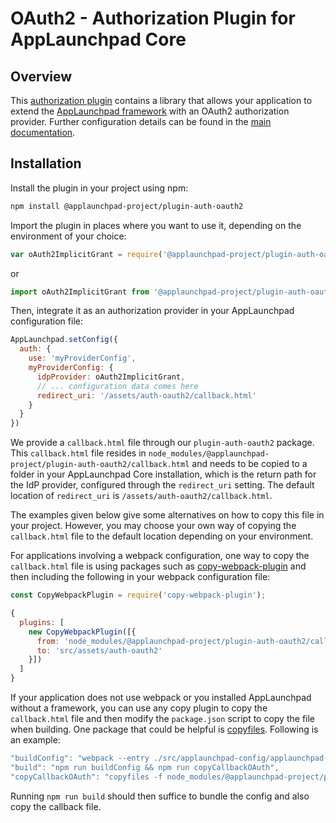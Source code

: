<!-- meta
{
  "node": {
    "label": "OAuth2 Plugin",
    "category": {
      "label": "Authorization",
      "collapsible": true
    },
    "metaData": {
      "categoryPosition": 4,
      "position": 2
    }
  }
}
meta -->

# OAuth2 - Authorization Plugin for AppLaunchpad Core

## Overview

This [authorization plugin](https://github.com/davidwl/applaunchpad/tree/master/plugins/auth/public/auth-oauth2) contains a library that allows your application to extend the [AppLaunchpad framework](https://github.com/davidwl/applaunchpad/tree/master/core) with an OAuth2 authorization provider.
Further configuration details can be found in the [main documentation](https://docs.applaunchpad-project.io/docs/authorization-configuration#oauth2-implicit-grant-configuration).

## Installation

Install the plugin in your project using npm:
```bash
npm install @applaunchpad-project/plugin-auth-oauth2
```

Import the plugin in places where you want to use it, depending on the environment of your choice:
```javascript
var oAuth2ImplicitGrant = require('@applaunchpad-project/plugin-auth-oauth2');
```
or
```javascript
import oAuth2ImplicitGrant from '@applaunchpad-project/plugin-auth-oauth2';
```

Then, integrate it as an authorization provider in your AppLaunchpad configuration file:
```javascript
AppLaunchpad.setConfig({
  auth: {
    use: 'myProviderConfig',
    myProviderConfig: {
      idpProvider: oAuth2ImplicitGrant,
      // ... configuration data comes here
      redirect_uri: '/assets/auth-oauth2/callback.html'
    }
  }
})
```

 We provide a `callback.html` file through our `plugin-auth-oauth2` package. This `callback.html` file resides in `node_modules/@applaunchpad-project/plugin-auth-oauth2/callback.html` and needs to be copied to a folder in your AppLaunchpad Core installation, which is the return path for the IdP provider, configured through the `redirect_uri` setting. The default location of `redirect_uri` is `/assets/auth-oauth2/callback.html`.

The examples given below give some alternatives on how to copy this file in your project. However, you may choose your own way of copying the `callback.html` file to the default location depending on your environment.

For applications involving a webpack configuration, one way to copy the `callback.html` file is using packages such as [copy-webpack-plugin](https://www.npmjs.com/package/copy-webpack-plugin) and then including the following in your webpack configuration file:

```javascript
const CopyWebpackPlugin = require('copy-webpack-plugin');

{
  plugins: [
    new CopyWebpackPlugin([{
      from: 'node_modules/@applaunchpad-project/plugin-auth-oauth2/callback.html',
      to: 'src/assets/auth-oauth2'
    }])
  ]
}
```

If your application does not use webpack or you installed AppLaunchpad without a framework, you can use any copy plugin to copy the `callback.html` file and then modify the `package.json` script to copy the file when building. One package that could be helpful is [copyfiles](https://www.npmjs.com/package/copyfiles). Following is an example:

```javascript
"buildConfig": "webpack --entry ./src/applaunchpad-config/applaunchpad-config.es6.js --output-path ./public/assets --output-filename applaunchpad-config.js --mode production",
"build": "npm run buildConfig && npm run copyCallbackOAuth",
"copyCallbackOAuth": "copyfiles -f node_modules/@applaunchpad-project/plugin-auth-oauth2/callback.html public/assets/auth-oauth2"
```

Running `npm run build` should then suffice to bundle the config and also copy the callback file.
